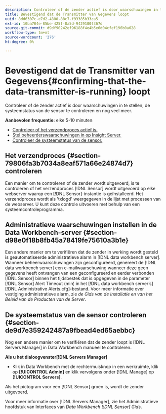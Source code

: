 ```yaml
---
description: Controleer of de zender actief is door waarschuwingen in te stellen, de systeemstatus van de sensor te controleren en nog veel meer.
title: Bevestigend dat de Transmitter van Gegevens loopt
uuid: 8dd6307c-e7d2-4800-88c7-f93385b33ca5
exl-id: 10ba704e-85be-425f-8a5d-9429100f367d
source-git-commit: d9df90242ef96188f4e4b5e6d04cfef196b0a628
workflow-type: tm+mt
source-wordcount: '276'
ht-degree: 0%

---
```


# Bevestigend dat de Transmitter van Gegevens{#confirming-that-the-data-transmitter-is-running} loopt

Controleer of de zender actief is door waarschuwingen in te stellen, de systeemstatus van de sensor te controleren en nog veel meer.

**Aanbevolen frequentie:** elke 5-10 minuten

* [Controleer of het verzendproces actief is.](../../../home/c-snsr-ovrvw/admin-sensor/c-data-trmtr-rng.md#section-79806fa3b7034a8eaf571a66e24874d7)
* [Stel beheerderswaarschuwingen in op Insight Server.](../../../home/c-snsr-ovrvw/admin-sensor/c-data-trmtr-rng.md#section-d98e0f18b8fb45a78419fe75610a3b1e)
* [Controleer de systeemstatus van de sensor.](../../../home/c-snsr-ovrvw/admin-sensor/c-data-trmtr-rng.md#section-de9d7e359242487a9fbead4ed65aebbc)

## Het verzendproces {#section-79806fa3b7034a8eaf571a66e24874d7} controleren

Een manier om te controleren of de zender wordt uitgevoerd, is te controleren of het verzendproces [!DNL Sensor] wordt uitgevoerd op elke webserver waarop een [!DNL Sensor]-instantie is geïnstalleerd. Het verzendproces wordt als &#39;txlogd&#39; weergegeven in de lijst met processen van de webserver. U kunt deze controle uitvoeren met behulp van een systeemcontroleprogramma.

## Administratieve waarschuwingen instellen in de Data Workbench-server {#section-d98e0f18b8fb45a78419fe75610a3b1e}

Een andere manier om te verifiëren dat de zender in werking wordt gesteld is geautomatiseerde administratieve alarm in [!DNL data workbench server]. Wanneer beheerwaarschuwingen zijn geconfigureerd, genereert de [!DNL data workbench server] een e-mailwaarschuwing wanneer deze geen gegevens heeft ontvangen van een geconfigureerd en eerder verbonden [!DNL Sensor] binnen het tijdsbestek dat is opgegeven in de parameter [!DNL Sensor] Alert Timeout (min) in het [!DNL data workbench server’s] [!DNL Administrative Alerts.cfg]-bestand. Voor meer informatie over vestiging administratieve alarm, zie *de Gids van de Installatie en van het Beleid van de Producten van de Server*.

## De systeemstatus van de sensor controleren {#section-de9d7e359242487a9fbead4ed65aebbc}

Nog een andere manier om te verifiëren dat de zender loopt is [!DNL Servers Manager] in Data Workbench manueel te controleren.

**Als u het dialoogvenster[!DNL Servers Manager]**

* Klik in Data Workbench met de rechtermuisknop in een werkruimte, klik op **[!UICONTROL Admin]** en klik vervolgens onder [!DNL Manage] op **[!UICONTROL Servers]**.

Als het pictogram voor een [!DNL Sensor] groen is, wordt de zender uitgevoerd.

Voor meer informatie over [!DNL Servers Manager], zie het Administratieve hoofdstuk van Interfaces van *Data Workbench [!DNL Sensor] Gids*.
